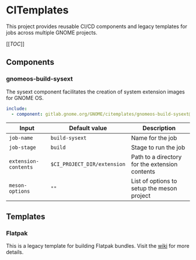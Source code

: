 # CITemplates

This project provides reusable CI/CD components and legacy templates for jobs across multiple GNOME projects.

[[_TOC_]]

## Components

### gnomeos-build-sysext

The sysext component facilitates the creation of system extension images for GNOME OS.

```yaml
include:
  - component: gitlab.gnome.org/GNOME/citemplates/gnomeos-build-sysext@0.1.0
```

| Input                | Default value                | Description                                                         |
| -------------------- | ---------------------------- | ------------------------------------------------------------------- |
| `job-name`           |  `build-sysext`              | Name for the job                                                    |
| `job-stage`          |  `build`                     | Stage to run the job                                                |
| `extension-contents` |  `$CI_PROJECT_DIR/extension` | Path to a directory for the extension contents                      |
| `meson-options`      |  `""`                        | List of options to setup the meson project                          |

## Templates

### Flatpak

This is a legacy template for building Flatpak bundles. Visit the [wiki](https://gitlab.gnome.org/GNOME/Initiatives/-/wikis/DevOps-with-Flatpak) for more details.
